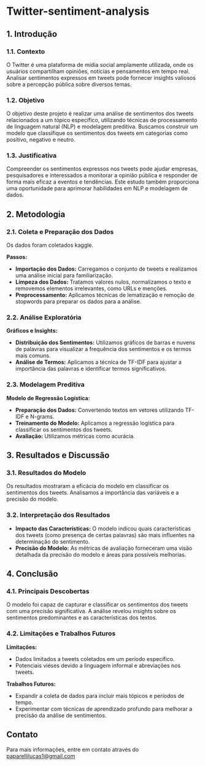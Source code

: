 # Twitter-sentiment-analysis

## 1. Introdução

### 1.1. Contexto
O Twitter é uma plataforma de mídia social amplamente utilizada, onde os usuários compartilham opiniões, notícias e pensamentos em tempo real. Analisar sentimentos expressos em tweets pode fornecer insights valiosos sobre a percepção pública sobre diversos temas.

### 1.2. Objetivo
O objetivo deste projeto é realizar uma análise de sentimentos dos tweets relacionados a um tópico específico, utilizando técnicas de processamento de linguagem natural (NLP) e modelagem preditiva. Buscamos construir um modelo que classifique os sentimentos dos tweets em categorias como positivo, negativo e neutro.

### 1.3. Justificativa
Compreender os sentimentos expressos nos tweets pode ajudar empresas, pesquisadores e interessados a monitorar a opinião pública e responder de forma mais eficaz a eventos e tendências. Este estudo também proporciona uma oportunidade para aprimorar habilidades em NLP e modelagem de dados.

## 2. Metodologia

### 2.1. Coleta e Preparação dos Dados
Os dados foram coletados kaggle.

**Passos:**
- **Importação dos Dados:** Carregamos o conjunto de tweets e realizamos uma análise inicial para familiarização.
- **Limpeza dos Dados:** Tratamos valores nulos, normalizamos o texto e removemos elementos irrelevantes, como URLs e menções.
- **Preprocessamento:** Aplicamos técnicas de lematização e remoção de stopwords para preparar os dados para a análise.

### 2.2. Análise Exploratória

**Gráficos e Insights:**
- **Distribuição dos Sentimentos:** Utilizamos gráficos de barras e nuvens de palavras para visualizar a frequência dos sentimentos e os termos mais comuns.
- **Análise de Termos:** Aplicamos a técnica de TF-IDF para ajustar a importância das palavras e identificar termos significativos.

### 2.3. Modelagem Preditiva

**Modelo de Regressão Logística:**
- **Preparação dos Dados:** Convertendo textos em vetores utilizando TF-IDF e N-grams.
- **Treinamento do Modelo:** Aplicamos a regressão logística para classificar os sentimentos dos tweets.
- **Avaliação:** Utilizamos métricas como acurácia.

## 3. Resultados e Discussão

### 3.1. Resultados do Modelo
Os resultados mostraram a eficácia do modelo em classificar os sentimentos dos tweets. Analisamos a importância das variáveis e a precisão do modelo.

### 3.2. Interpretação dos Resultados
- **Impacto das Características:** O modelo indicou quais características dos tweets (como presença de certas palavras) são mais influentes na determinação do sentimento.
- **Precisão do Modelo:** As métricas de avaliação forneceram uma visão detalhada da precisão do modelo e áreas para possíveis melhorias.

## 4. Conclusão

### 4.1. Principais Descobertas
O modelo foi capaz de capturar e classificar os sentimentos dos tweets com uma precisão significativa. A análise revelou insights sobre os sentimentos predominantes e as características dos textos.

### 4.2. Limitações e Trabalhos Futuros
**Limitações:**
- Dados limitados a tweets coletados em um período específico.
- Potenciais viéses devido a linguagem informal e abreviações nos tweets.

**Trabalhos Futuros:**
- Expandir a coleta de dados para incluir mais tópicos e períodos de tempo.
- Experimentar com técnicas de aprendizado profundo para melhorar a precisão da análise de sentimentos.

## Contato
Para mais informações, entre em contato através do paparellilucas1@gmail.com

